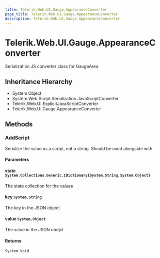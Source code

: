 ```yaml
---
title: Telerik.Web.UI.Gauge.AppearanceConverter
page_title: Telerik.Web.UI.Gauge.AppearanceConverter
description: Telerik.Web.UI.Gauge.AppearanceConverter
---
```


# Telerik.Web.UI.Gauge.AppearanceConverter

Serialization JS converter class for GaugeArea

## Inheritance Hierarchy

* System.Object
* System.Web.Script.Serialization.JavaScriptConverter
* Telerik.Web.UI.ExplicitJavaScriptConverter
* Telerik.Web.UI.Gauge.AppearanceConverter

## Methods

###  AddScript

Serialize the value as a script, not a string. Should be used alongside with

#### Parameters

#### state `System.Collections.Generic.IDictionary{System.String,System.Object}`

The state collection for the values

#### key `System.String`

The key in the JSON object

#### value `System.Object`

The value in the JSON obejct

#### Returns

`System.Void` 

